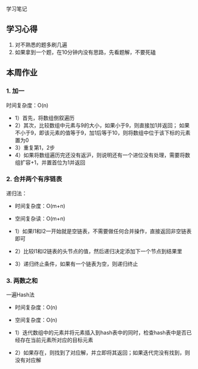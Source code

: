 学习笔记

## 学习心得

1. 对不熟悉的题多刷几遍
2. 如果拿到一个题，在10分钟内没有思路，先看题解，不要死磕


## 本周作业

### 1. 加一

时间复杂度：O(n)

- 1）首先，将数组倒叙遍历
- 2）其次，比较数组中元素与9的大小，如果小于9，则直接加1并返回；
     如果不小于9，即该元素的值等于9，加1后等于10，则将数组中位于该下标的元素置为0
- 3）重复第1，2步
- 4）如果将数组遍历完还没有返沪，则说明还有一个进位没有处理，需要将数组扩容+1，并置首位为1并返回

### 2. 合并两个有序链表

递归法：

- 时间复杂度：O(m+n)
- 空间复杂读：O(m+n)

- 1）如果l1和l2一开始就是空链表，不需要做任何合并操作，直接返回非空链表即可
- 2）比较l1和l2链表的头节点的值，然后递归决定添加下一个节点到结果里
- 3）递归终止条件，如果有一个链表为空，则递归终止

### 3. 两数之和

一遍Hash法

- 时间复杂度：O(n)
- 空间复杂度：O(n)

- 1）迭代数组中的元素并将元素插入到hash表中的同时，检查hash表中是否已经存在当前元素所对应的目标元素
- 2）如果存在，则找到了对应解，并立即将其返回；如果迭代完没有找到，则没有对应解